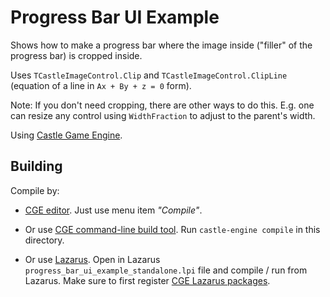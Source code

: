 # Progress Bar UI Example

Shows how to make a progress bar where the image inside ("filler" of the progress bar) is cropped inside.

Uses `TCastleImageControl.Clip` and `TCastleImageControl.ClipLine` (equation of a line in `Ax + By + z = 0` form).

Note: If you don't need cropping, there are other ways to do this. E.g. one can resize any control using `WidthFraction` to adjust to the parent's width.

Using [Castle Game Engine](https://castle-engine.io/).

## Building

Compile by:

- [CGE editor](https://castle-engine.io/manual_editor.php). Just use menu item _"Compile"_.

- Or use [CGE command-line build tool](https://castle-engine.io/build_tool). Run `castle-engine compile` in this directory.

- Or use [Lazarus](https://www.lazarus-ide.org/). Open in Lazarus `progress_bar_ui_example_standalone.lpi` file and compile / run from Lazarus. Make sure to first register [CGE Lazarus packages](https://castle-engine.io/documentation.php).
